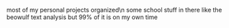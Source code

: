 most of my personal projects organized\n
some school stuff in there like the beowulf text analysis but 99% of it is on my own time
